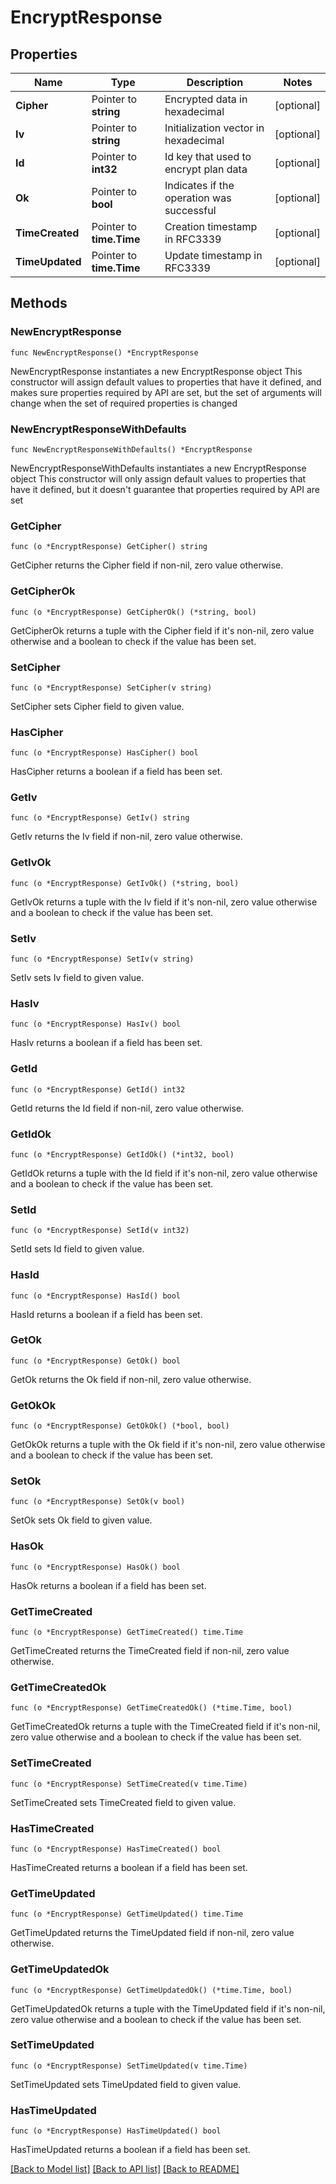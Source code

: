# EncryptResponse

## Properties

Name | Type | Description | Notes
------------ | ------------- | ------------- | -------------
**Cipher** | Pointer to **string** | Encrypted data in hexadecimal | [optional] 
**Iv** | Pointer to **string** | Initialization vector in hexadecimal | [optional] 
**Id** | Pointer to **int32** | Id key that used to encrypt plan data | [optional] 
**Ok** | Pointer to **bool** | Indicates if the operation was successful | [optional] 
**TimeCreated** | Pointer to **time.Time** | Creation timestamp in RFC3339 | [optional] 
**TimeUpdated** | Pointer to **time.Time** | Update timestamp in RFC3339 | [optional] 

## Methods

### NewEncryptResponse

`func NewEncryptResponse() *EncryptResponse`

NewEncryptResponse instantiates a new EncryptResponse object
This constructor will assign default values to properties that have it defined,
and makes sure properties required by API are set, but the set of arguments
will change when the set of required properties is changed

### NewEncryptResponseWithDefaults

`func NewEncryptResponseWithDefaults() *EncryptResponse`

NewEncryptResponseWithDefaults instantiates a new EncryptResponse object
This constructor will only assign default values to properties that have it defined,
but it doesn't guarantee that properties required by API are set

### GetCipher

`func (o *EncryptResponse) GetCipher() string`

GetCipher returns the Cipher field if non-nil, zero value otherwise.

### GetCipherOk

`func (o *EncryptResponse) GetCipherOk() (*string, bool)`

GetCipherOk returns a tuple with the Cipher field if it's non-nil, zero value otherwise
and a boolean to check if the value has been set.

### SetCipher

`func (o *EncryptResponse) SetCipher(v string)`

SetCipher sets Cipher field to given value.

### HasCipher

`func (o *EncryptResponse) HasCipher() bool`

HasCipher returns a boolean if a field has been set.

### GetIv

`func (o *EncryptResponse) GetIv() string`

GetIv returns the Iv field if non-nil, zero value otherwise.

### GetIvOk

`func (o *EncryptResponse) GetIvOk() (*string, bool)`

GetIvOk returns a tuple with the Iv field if it's non-nil, zero value otherwise
and a boolean to check if the value has been set.

### SetIv

`func (o *EncryptResponse) SetIv(v string)`

SetIv sets Iv field to given value.

### HasIv

`func (o *EncryptResponse) HasIv() bool`

HasIv returns a boolean if a field has been set.

### GetId

`func (o *EncryptResponse) GetId() int32`

GetId returns the Id field if non-nil, zero value otherwise.

### GetIdOk

`func (o *EncryptResponse) GetIdOk() (*int32, bool)`

GetIdOk returns a tuple with the Id field if it's non-nil, zero value otherwise
and a boolean to check if the value has been set.

### SetId

`func (o *EncryptResponse) SetId(v int32)`

SetId sets Id field to given value.

### HasId

`func (o *EncryptResponse) HasId() bool`

HasId returns a boolean if a field has been set.

### GetOk

`func (o *EncryptResponse) GetOk() bool`

GetOk returns the Ok field if non-nil, zero value otherwise.

### GetOkOk

`func (o *EncryptResponse) GetOkOk() (*bool, bool)`

GetOkOk returns a tuple with the Ok field if it's non-nil, zero value otherwise
and a boolean to check if the value has been set.

### SetOk

`func (o *EncryptResponse) SetOk(v bool)`

SetOk sets Ok field to given value.

### HasOk

`func (o *EncryptResponse) HasOk() bool`

HasOk returns a boolean if a field has been set.

### GetTimeCreated

`func (o *EncryptResponse) GetTimeCreated() time.Time`

GetTimeCreated returns the TimeCreated field if non-nil, zero value otherwise.

### GetTimeCreatedOk

`func (o *EncryptResponse) GetTimeCreatedOk() (*time.Time, bool)`

GetTimeCreatedOk returns a tuple with the TimeCreated field if it's non-nil, zero value otherwise
and a boolean to check if the value has been set.

### SetTimeCreated

`func (o *EncryptResponse) SetTimeCreated(v time.Time)`

SetTimeCreated sets TimeCreated field to given value.

### HasTimeCreated

`func (o *EncryptResponse) HasTimeCreated() bool`

HasTimeCreated returns a boolean if a field has been set.

### GetTimeUpdated

`func (o *EncryptResponse) GetTimeUpdated() time.Time`

GetTimeUpdated returns the TimeUpdated field if non-nil, zero value otherwise.

### GetTimeUpdatedOk

`func (o *EncryptResponse) GetTimeUpdatedOk() (*time.Time, bool)`

GetTimeUpdatedOk returns a tuple with the TimeUpdated field if it's non-nil, zero value otherwise
and a boolean to check if the value has been set.

### SetTimeUpdated

`func (o *EncryptResponse) SetTimeUpdated(v time.Time)`

SetTimeUpdated sets TimeUpdated field to given value.

### HasTimeUpdated

`func (o *EncryptResponse) HasTimeUpdated() bool`

HasTimeUpdated returns a boolean if a field has been set.


[[Back to Model list]](../README.md#documentation-for-models) [[Back to API list]](../README.md#documentation-for-api-endpoints) [[Back to README]](../README.md)


